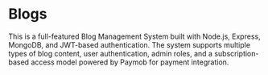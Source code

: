 # Blogs
This is a full-featured Blog Management System built with Node.js, Express, MongoDB, and JWT-based authentication. The system supports multiple types of blog content, user authentication, admin roles, and a subscription-based access model powered by Paymob for payment integration.
